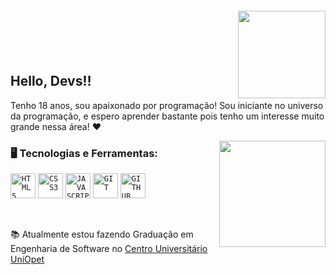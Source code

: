 <img align="right" width="140" style="margin-top:-20px" src="https://cdn.pedrin268.dev/pedrin_hi.png">
</br>
</br>
</br>

## Hello, Devs!!

Tenho 18 anos, sou apaixonado por programação! Sou iniciante no universo da programação, e espero aprender bastante pois tenho um interesse muito grande nessa área! ❤

<img width="170px" align="right" src="https://cdn.pedrin268.dev/pedrin_love.png">

### 🖥️ Tecnologias e Ferramentas: 
<code><img width="40px" src="https://cdn.jsdelivr.net/gh/devicons/devicon/icons/html5/html5-original-wordmark.svg" title = "HTML5"/></code>
<code><img width="40px" src="https://cdn.jsdelivr.net/gh/devicons/devicon/icons/css3/css3-original-wordmark.svg" title = "CSS3"/></code>
<code><img width="40px" src="https://cdn.jsdelivr.net/gh/devicons/devicon/icons/javascript/javascript-original.svg" title = "JAVASCRIPT"/></code>
<code><img width="40px" src="https://cdn.jsdelivr.net/gh/devicons/devicon/icons/git/git-original.svg" title = "GIT"/></code>
<code><img width="40px" src="https://cdn.jsdelivr.net/gh/devicons/devicon/icons/github/github-original.svg" title = "GITHUB"/></code>

</br>

<div display="inline-block">
 <p align="left">📚 Atualmente estou fazendo Graduação em Engenharia de Software no <a href="https://www.opet.com.br/">Centro Universitário UniOpet</a></p>
</div>

</br>
